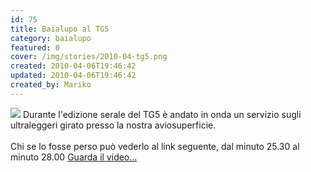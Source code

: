 ```yaml
---
id: 75
title: Baialupo al TG5
category: baialupo
featured: 0
cover: /img/stories/2010-04-tg5.png
created: 2010-04-06T19:46:42
updated: 2010-04-06T19:46:42
created_by: Mariko
---
```


<img src="/img/stories/2010-04-tg5.png" class="float-start mr-3 w-[250px] -translate-y-[85px]" />
Durante l'edizione serale del TG5 è andato in onda un servizio sugli ultraleggeri girato presso la nostra aviosuperficie.
<br />
<br />
Chi se lo fosse perso può vederlo al link seguente, dal minuto 25.30 al minuto 28.00

<a href="http://www.video.mediaset.it/video/tg5/full/162197/edizione-ore-2000-del-6-aprile.html" target="_blank">
Guarda il video...
<br/>
</a>
